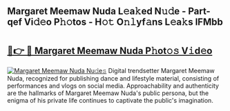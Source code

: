 ## Margaret Meemaw Nuda L𝚎a𝚔ed N𝚞𝚍e - Part-qef Vi𝚍𝚎o P𝚑𝚘tos - H𝚘𝚝 O𝚗𝚕yf𝚊ns L𝚎a𝚔s lFMbb

# <h2><a href="http://kf3ri48.oniu.top/?m=Margaret+Meemaw+Nuda">🔗👉 🔴 Margaret Meemaw Nuda P𝚑ot𝚘𝚜 V𝚒d𝚎o</a></h2>

[![Margaret Meemaw Nuda Nu𝚍e𝚜](https://i.imgur.com/0qMVB7G.gif)](http://kf3ri48.oniu.top/?m=Margaret+Meemaw+Nuda)
Digital trendsetter Margaret Meemaw Nuda, recognized for publishing dance and lifestyle material, consisting of performances and vlogs on social media. Approachability and authenticity are the hallmarks of Margaret Meemaw Nuda's public persona, but the enigma of his private life continues to captivate the public's imagination.  
